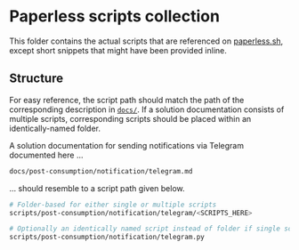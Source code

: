 # Paperless scripts collection

This folder contains the actual scripts that are referenced on [paperless.sh](https://paperless.sh), except short snippets that might have been provided inline.

## Structure

For easy reference, the script path should match the path of the corresponding description in [`docs/`](../docs/).
If a solution documentation consists of multiple scripts, corresponding scripts should be placed within an identically-named folder.

A solution documentation for sending notifications via Telegram documented here ...

```bash
docs/post-consumption/notification/telegram.md
```

... should resemble to a script path given below.

```bash
# Folder-based for either single or multiple scripts
scripts/post-consumption/notification/telegram/<SCRIPTS_HERE>

# Optionally an identically named script instead of folder if single script
scripts/post-consumption/notification/telegram.py
```
